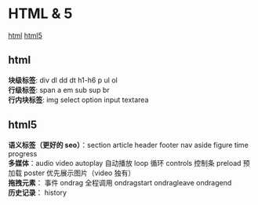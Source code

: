 # HTML & 5

[html](#html)
[html5](#html5)

## html

**块级标签**: div dl dd dt h1-h6 p ul ol <br />
**行级标签**: span a em sub sup br <br />
**行内块标签**: img select option input textarea <br />

## html5

**语义标签（更好的 seo）**：section article header footer nav aside figure time progress <br />
**多媒体**：audio video autoplay 自动播放 loop 循环 controls 控制条 preload 预加载 poster 优先展示图片（video 独有） <br />
**拖拽元素**： 事件 ondrag 全程调用 ondragstart ondragleave ondragend <br />
**历史记录**： history

